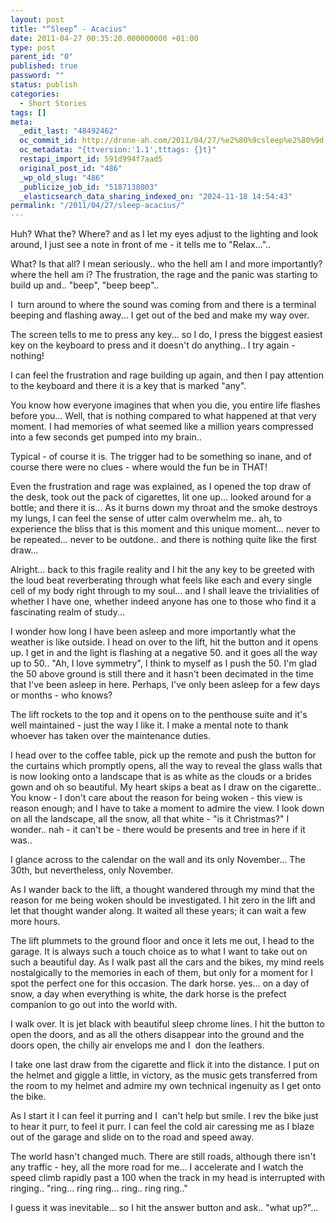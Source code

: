 ```yaml
---
layout: post
title: "“Sleep” - Acacius"
date: 2011-04-27 00:35:20.000000000 +01:00
type: post
parent_id: "0"
published: true
password: ""
status: publish
categories:
  - Short Stories
tags: []
meta:
  _edit_last: "48492462"
  oc_commit_id: http://drone-ah.com/2011/04/27/%e2%80%9csleep%e2%80%9d-acacius/1303860922
  oc_metadata: "{ttversion:'1.1',tttags: {}t}"
  restapi_import_id: 591d994f7aad5
  original_post_id: "486"
  _wp_old_slug: "486"
  _publicize_job_id: "5187138003"
  _elasticsearch_data_sharing_indexed_on: "2024-11-18 14:54:43"
permalink: "/2011/04/27/sleep-acacius/"
---
```


Huh? What the? Where? and as I let my eyes adjust to the lighting and look
around, I just see a note in front of me - it tells me to "Relax..."..

What? Is that all? I mean seriously.. who the hell am I and more importantly?
where the hell am i? The frustration, the rage and the panic was starting to
build up and.. "beep", "beep beep"..

I  turn around to where the sound was coming from and there is a terminal
beeping and flashing away... I get out of the bed and make my way over.

The screen tells to me to press any key... so I do, I press the biggest easiest
key on the keyboard to press and it doesn't do anything.. I try again - nothing!

I can feel the frustration and rage building up again, and then I pay attention
to the keyboard and there it is a key that is marked "any".

You know how everyone imagines that when you die, you entire life flashes before
you... Well, that is nothing compared to what happened at that very moment. I
had memories of what seemed like a million years compressed into a few seconds
get pumped into my brain..

<!-- more -->

Typical - of course it is. The trigger had to be something so inane, and of
course there were no clues - where would the fun be in THAT!

Even the frustration and rage was explained, as I opened the top draw of the
desk, took out the pack of cigarettes, lit one up... looked around for a bottle;
and there it is... As it burns down my throat and the smoke destroys my lungs, I
can feel the sense of utter calm overwhelm me.. ah, to experience the bliss that
is this moment and this unique moment... never to be repeated... never to be
outdone.. and there is nothing quite like the first draw...

Alright... back to this fragile reality and I hit the any key to be greeted with
the loud beat reverberating through what feels like each and every single cell
of my body right through to my soul... and I shall leave the trivialities of
whether I have one, whether indeed anyone has one to those who find it a
fascinating realm of study...

I wonder how long I have been asleep and more importantly what the weather is
like outside. I head on over to the lift, hit the button and it opens up. I get
in and the light is flashing at a negative 50. and it goes all the way up to
50.. "Ah, I love symmetry", I think to myself as I push the 50. I'm glad the 50
above ground is still there and it hasn't been decimated in the time that I've
been asleep in here. Perhaps, I've only been asleep for a few days or months -
who knows?

The lift rockets to the top and it opens on to the penthouse suite and it's well
maintained - just the way I like it. I make a mental note to thank whoever has
taken over the maintenance duties.

I head over to the coffee table, pick up the remote and push the button for the
curtains which promptly opens, all the way to reveal the glass walls that is now
looking onto a landscape that is as white as the clouds or a brides gown and oh
so beautiful. My heart skips a beat as I draw on the cigarette.. You know - I
don't care about the reason for being woken - this view is reason enough; and I
have to take a moment to admire the view. I look down on all the landscape, all
the snow, all that white - "is it Christmas?" I wonder.. nah - it can't be -
there would be presents and tree in here if it was..

I glance across to the calendar on the wall and its only November... The 30th,
but nevertheless, only November.

As I wander back to the lift, a thought wandered through my mind that the reason
for me being woken should be investigated. I hit zero in the lift and let that
thought wander along. It waited all these years; it can wait a few more hours.

The lift plummets to the ground floor and once it lets me out, I head to the
garage. It is always such a touch choice as to what I want to take out on such a
beautiful day. As I walk past all the cars and the bikes, my mind reels
nostalgically to the memories in each of them, but only for a moment for I spot
the perfect one for this occasion. The dark horse. yes... on a day of snow, a
day when everything is white, the dark horse is the prefect companion to go out
into the world with.

I walk over. It is jet black with beautiful sleep chrome lines. I hit the button
to open the doors, and as all the others disappear into the ground and the doors
open, the chilly air envelops me and I  don the leathers.

I take one last draw from the cigarette and flick it into the distance. I put on
the helmet and giggle a little, in victory, as the music gets transferred from
the room to my helmet and admire my own technical ingenuity as I get onto the
bike.

As I start it I can feel it purring and I  can't help but smile. I rev the bike
just to hear it purr, to feel it purr. I can feel the cold air caressing me as I
blaze out of the garage and slide on to the road and speed away.

The world hasn't changed much. There are still roads, although there isn't any
traffic - hey, all the more road for me... I accelerate and I watch the speed
climb rapidly past a 100 when the track in my head is interrupted with ringing..
"ring... ring ring... ring.. ring ring.."

I guess it was inevitable... so I hit the answer button and ask.. "what up?"...
